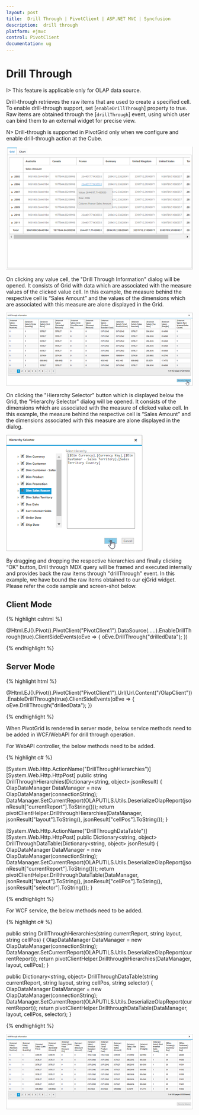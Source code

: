 ```yaml
---
layout: post
title:  Drill Through | PivotClient | ASP.NET MVC | Syncfusion
description:  drill through
platform: ejmvc
control: PivotClient
documentation: ug
---
```


# Drill Through

I> This feature is applicable only for OLAP data source.

Drill-through retrieves the raw items that are used to create a specified cell. To enable drill-through support, set [`enableDrillThrough`] property to true. Raw items are obtained through the [`drillThrough`] event, using which user can bind them to an external widget for precise view. 

N> Drill-through is supported in PivotGrid only when we configure and enable drill-through action at the Cube. 

![](DrillThrough_images/pivotclient.png)

On clicking any value cell, the "Drill Through Information" dialog will be opened. It consists of Grid with data which are associated with the measure values of the clicked value cell. In this example, the measure behind the respective cell is “Sales Amount” and the values of the dimensions which are associated with this measure are alone displayed in the Grid. 

![](DrillThrough_images/DrillThroughData.png)

On clicking the "Hierarchy Selector" button which is displayed below the Grid, the "Hierarchy Selector" dialog will be opened. It consists of the dimensions which are associated with the measure of clicked value cell. In this example, the measure behind the respective cell is “Sales Amount” and the dimensions associated with this measure are alone displayed in the dialog.  

![](DrillThrough_images/hierarchy_selector.png)

By dragging and dropping the respective hierarchies and finally clicking “OK” button, Drill through MDX query will be framed and executed internally and provides back the raw items through "drillThrough" event. In this example, we have bound the raw items obtained to our ejGrid widget. Please refer the code sample and screen-shot below.

## Client Mode

{% highlight cshtml %}

@Html.EJ().Pivot().PivotClient("PivotClient1").DataSource(.....).EnableDrillThrough(true).ClientSideEvents(oEve => { oEve.DrillThrough("drilledData"); })

<script type="text/javascript">
    function drilledData(args) {
       $(".e-dialog, .e-clientDialog, .e-tableDlg").remove();
        gridData = JSON.parse(args.data);
        var dialogContent = ej.buildTag("div#" + this._id + "_tableDlg.e-tableDlg", $("<div id=\"Grid1\"></div>"))[0].outerHTML;
        var dialogFooter = ej.buildTag("div", ej.buildTag("button#btnOK.e-dialogBtnOK", "Hierarchy Selector")[0].outerHTML, { "float": "right", "margin": "-5px 0 6px" })[0].outerHTML
        ejDialog = ej.buildTag("div#clientDialog.e-clientDialog", dialogContent + dialogFooter, { "opacity": "1" }).attr("title", "Drill Through Information")[0].outerHTML;
        $(ejDialog).appendTo("#" + this._id);
        $("#btnOK").ejButton().css({ margin: "30px 0 20px 0" });
        $("#Grid1").ejGrid({
            dataSource: gridData,
            allowPaging: true,
            allowTextWrap: true,
            pageSettings: { pageSize: 8 }
        });
        this.element.find(".e-clientDialog").ejDialog({ width: "70%", content: "#" + this._id, enableResize: false, close: ej.proxy(ej.Pivot.closePreventPanel, this) });
        var pivotClient = $("#" + this._id).data("ejPivotClient");
        $("#btnOK").click(function () {
            ej.Pivot.openHierarchySelector(pivotClient);
        });
    }
</script>

{% endhighlight %}

## Server Mode

{% highlight html %}

@Html.EJ().Pivot().PivotClient("PivotClient1").Url(Url.Content("/OlapClient")).EnableDrillThrough(true).ClientSideEvents(oEve => { oEve.DrillThrough("drilledData"); })

<script type="text/javascript">
    function drilledData(args) {
        $(".e-dialog, .e-clientDialog, .e-tableDlg").remove();
        gridData = ej.isNullOrUndefined(args.data.d) ? JSON.parse(args.data.DrillDataTable) : JSON.parse(args.data.d[1].Value);
        var dialogContent = ej.buildTag("div#" + this._id + "_tableDlg.e-tableDlg", $("<div id=\"Grid1\"></div>"))[0].outerHTML;
        var dialogFooter = ej.buildTag("div", ej.buildTag("button#btnOK.e-dialogBtnOK", "Hierarchy Selector")[0].outerHTML, { "float": "right", "margin": "-5px 0 6px" })[0].outerHTML
        ejDialog = ej.buildTag("div#clientDialog.e-clientDialog", dialogContent + dialogFooter, { "opacity": "1" }).attr("title", "Drill Through Information")[0].outerHTML;
        $(ejDialog).appendTo("#" + this._id);
        $("#btnOK").ejButton().css({ margin: "30px 0 20px 0" });
        $("#Grid1").ejGrid({
            dataSource: gridData,
            allowPaging: true,
            allowTextWrap: true,
            pageSettings: { pageSize: 8 }
        });
        this.element.find(".e-clientDialog").ejDialog({ width: "70%", content: "#" + this._id, enableResize: false, close: ej.proxy(ej.Pivot.closePreventPanel, this) });
        var pivotClient = this;
        $("#btnOK").click(function () {
            $(".e-dialog, .e-clientDialog, .e-tableDlg").remove();
            if (pivotClient.model.operationalMode == ej.PivotGrid.OperationalMode.ServerMode) {
                pivotClient._waitingPopup.show()
                pivotClient.doAjaxPost("POST", pivotClient.model.url + "/" + pivotClient.model.serviceMethodSettings.drillThroughHierarchies, JSON.stringify({ "currentReport": pivotClient.currentReport, "layout": pivotClient.model.layout, "cellPos": "", "customObject": JSON.stringify(pivotClient.model.customObject) }), function (args) {
                    ej.Pivot.openHierarchySelector(pivotClient, args);
                })
            }
        });
    }
</script>

{% endhighlight %}

When PivotGrid is rendered in server mode, below service methods need to be added in WCF/WebAPI for drill through operation.

For WebAPI controller, the below methods need to be added.

{% highlight c# %}

[System.Web.Http.ActionName("DrillThroughHierarchies")]
[System.Web.Http.HttpPost]
public string DrillThroughHierarchies(Dictionary<string, object> jsonResult)
{
    OlapDataManager DataManager = new OlapDataManager(connectionString);              
    DataManager.SetCurrentReport(OLAPUTILS.Utils.DeserializeOlapReport(jsonResult["currentReport"].ToString()));
    return pivotClientHelper.DrillthroughHierarchies(DataManager, jsonResult["layout"].ToString(), jsonResult["cellPos"].ToString());
}

[System.Web.Http.ActionName("DrillThroughDataTable")]
[System.Web.Http.HttpPost]
public Dictionary<string, object> DrillThroughDataTable(Dictionary<string, object> jsonResult)
{
    OlapDataManager DataManager = new OlapDataManager(connectionString);
    DataManager.SetCurrentReport(OLAPUTILS.Utils.DeserializeOlapReport(jsonResult["currentReport"].ToString()));
    return pivotClientHelper.DrillthroughDataTable(DataManager, jsonResult["layout"].ToString(), jsonResult["cellPos"].ToString(), jsonResult["selector"].ToString());
}  

{% endhighlight %}

For WCF service, the below methods need to be added. 

{% highlight c# %}

public string DrillThroughHierarchies(string currentReport, string layout, string cellPos)
{
    OlapDataManager DataManager = new OlapDataManager(connectionString);
    DataManager.SetCurrentReport(OLAPUTILS.Utils.DeserializeOlapReport(currentReport));
    return pivotClientHelper.DrillthroughHierarchies(DataManager, layout, cellPos);
}

public Dictionary<string, object> DrillThroughDataTable(string currentReport, string layout, string cellPos, string selector)
{
    OlapDataManager DataManager = new OlapDataManager(connectionString);
    DataManager.SetCurrentReport(OLAPUTILS.Utils.DeserializeOlapReport(currentReport));
    return pivotClientHelper.DrillthroughDataTable(DataManager, layout, cellPos, selector);
}

{% endhighlight %}


![](DrillThrough_images/drill_data.png)

